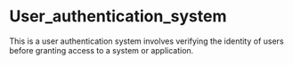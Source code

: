 # User_authentication_system
This is a user authentication system involves verifying the identity of users before granting access to a system or application.
